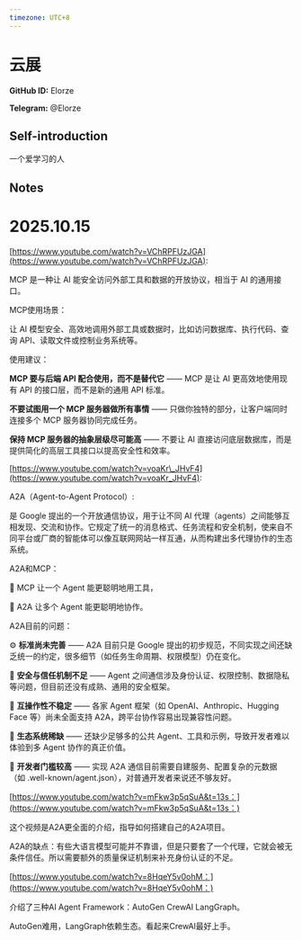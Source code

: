 ```yaml
---
timezone: UTC+8
---
```


# 云展

**GitHub ID:** Elorze

**Telegram:** @Elorze

## Self-introduction

一个爱学习的人

## Notes
<!-- Content_START -->
# 2025.10.15
<!-- DAILY_CHECKIN_2025-10-15_START -->
[https://www.youtube.com/watch?v=VChRPFUzJGA](https://www.youtube.com/watch?v=VChRPFUzJGA):

MCP 是一种让 AI 能安全访问外部工具和数据的开放协议，相当于 AI 的通用接口。

MCP使用场景：

让 AI 模型安全、高效地调用外部工具或数据时，比如访问数据库、执行代码、查询 API、读取文件或控制业务系统等。

使用建议：

**MCP 要与后端 API 配合使用，而不是替代它** —— MCP 是让 AI 更高效地使用现有 API 的接口层，而不是新的通用 API 标准。

**不要试图用一个 MCP 服务器做所有事情** —— 只做你独特的部分，让客户端同时连接多个 MCP 服务器协同完成任务。

**保持 MCP 服务器的抽象层级尽可能高** —— 不要让 AI 直接访问底层数据库，而是提供简化的高层工具接口以提高安全性和效率。

[https://www.youtube.com/watch?v=voaKr\_JHvF4](https://www.youtube.com/watch?v=voaKr_JHvF4):

A2A（Agent-to-Agent Protocol）:

是 Google 提出的一个开放通信协议，用于让不同 AI 代理（agents）之间能够互相发现、交流和协作。它规定了统一的消息格式、任务流程和安全机制，使来自不同平台或厂商的智能体可以像互联网网站一样互通，从而构建出多代理协作的生态系统。

A2A和MCP：

🧩 MCP 让一个 Agent 能更聪明地用工具，

🔗 A2A 让多个 Agent 能更聪明地协作。

A2A目前的问题：

⚙️ **标准尚未完善** —— A2A 目前只是 Google 提出的初步规范，不同实现之间还缺乏统一的约定，很多细节（如任务生命周期、权限模型）仍在变化。

🔐 **安全与信任机制不足** —— Agent 之间通信涉及身份认证、权限控制、数据隐私等问题，但目前还没有成熟、通用的安全框架。

🔄 **互操作性不稳定** —— 各家 Agent 框架（如 OpenAI、Anthropic、Hugging Face 等）尚未全面支持 A2A，跨平台协作容易出现兼容性问题。

🧱 **生态系统稀缺** —— 还缺少足够多的公共 Agent、工具和示例，导致开发者难以体验到多 Agent 协作的真正价值。

🚧 **开发者门槛较高** —— 实现 A2A 通信目前需要自建服务、配置复杂的元数据（如 .well-known/agent.json），对普通开发者来说还不够友好。

[https://www.youtube.com/watch?v=mFkw3p5qSuA&t=13s：](https://www.youtube.com/watch?v=mFkw3p5qSuA&t=13s：)

这个视频是A2A更全面的介绍，指导如何搭建自己的A2A项目。

A2A的缺点：有些大语言模型可能并不靠谱，但是只要套了一个代理，它就会被无条件信任。所以需要额外的质量保证机制来补充身份认证的不足。

[https://www.youtube.com/watch?v=8HqeY5v0ohM：](https://www.youtube.com/watch?v=8HqeY5v0ohM：)

介绍了三种AI Agent Framework：AutoGen CrewAI LangGraph。

AutoGen难用，LangGraph依赖生态。看起来CrewAI最好上手。
<!-- DAILY_CHECKIN_2025-10-15_END -->
<!-- Content_END -->
